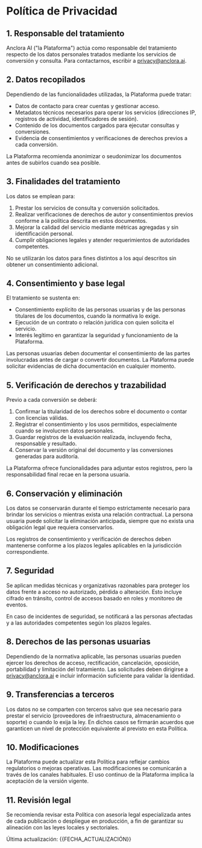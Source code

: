 # Política de Privacidad

## 1. Responsable del tratamiento
Anclora AI ("la Plataforma") actúa como responsable del tratamiento respecto de los datos personales tratados mediante los servicios de conversión y consulta. Para contactarnos, escribir a privacy@anclora.ai.

## 2. Datos recopilados
Dependiendo de las funcionalidades utilizadas, la Plataforma puede tratar:

- Datos de contacto para crear cuentas y gestionar acceso.
- Metadatos técnicos necesarios para operar los servicios (direcciones IP, registros de actividad, identificadores de sesión).
- Contenido de los documentos cargados para ejecutar consultas y conversiones.
- Evidencia de consentimientos y verificaciones de derechos previos a cada conversión.

La Plataforma recomienda anonimizar o seudonimizar los documentos antes de subirlos cuando sea posible.

## 3. Finalidades del tratamiento
Los datos se emplean para:

1. Prestar los servicios de consulta y conversión solicitados.
2. Realizar verificaciones de derechos de autor y consentimientos previos conforme a la política descrita en estos documentos.
3. Mejorar la calidad del servicio mediante métricas agregadas y sin identificación personal.
4. Cumplir obligaciones legales y atender requerimientos de autoridades competentes.

No se utilizarán los datos para fines distintos a los aquí descritos sin obtener un consentimiento adicional.

## 4. Consentimiento y base legal
El tratamiento se sustenta en:

- Consentimiento explícito de las personas usuarias y de las personas titulares de los documentos, cuando la normativa lo exige.
- Ejecución de un contrato o relación jurídica con quien solicita el servicio.
- Interés legítimo en garantizar la seguridad y funcionamiento de la Plataforma.

Las personas usuarias deben documentar el consentimiento de las partes involucradas antes de cargar o convertir documentos. La Plataforma puede solicitar evidencias de dicha documentación en cualquier momento.

## 5. Verificación de derechos y trazabilidad
Previo a cada conversión se deberá:

1. Confirmar la titularidad de los derechos sobre el documento o contar con licencias válidas.
2. Registrar el consentimiento y los usos permitidos, especialmente cuando se involucren datos personales.
3. Guardar registros de la evaluación realizada, incluyendo fecha, responsable y resultado.
4. Conservar la versión original del documento y las conversiones generadas para auditoría.

La Plataforma ofrece funcionalidades para adjuntar estos registros, pero la responsabilidad final recae en la persona usuaria.

## 6. Conservación y eliminación
Los datos se conservarán durante el tiempo estrictamente necesario para brindar los servicios o mientras exista una relación contractual. La persona usuaria puede solicitar la eliminación anticipada, siempre que no exista una obligación legal que requiera conservarlos.

Los registros de consentimiento y verificación de derechos deben mantenerse conforme a los plazos legales aplicables en la jurisdicción correspondiente.

## 7. Seguridad
Se aplican medidas técnicas y organizativas razonables para proteger los datos frente a acceso no autorizado, pérdida o alteración. Esto incluye cifrado en tránsito, control de accesos basado en roles y monitoreo de eventos.

En caso de incidentes de seguridad, se notificará a las personas afectadas y a las autoridades competentes según los plazos legales.

## 8. Derechos de las personas usuarias
Dependiendo de la normativa aplicable, las personas usuarias pueden ejercer los derechos de acceso, rectificación, cancelación, oposición, portabilidad y limitación del tratamiento. Las solicitudes deben dirigirse a privacy@anclora.ai e incluir información suficiente para validar la identidad.

## 9. Transferencias a terceros
Los datos no se comparten con terceros salvo que sea necesario para prestar el servicio (proveedores de infraestructura, almacenamiento o soporte) o cuando lo exija la ley. En dichos casos se firmarán acuerdos que garanticen un nivel de protección equivalente al previsto en esta Política.

## 10. Modificaciones
La Plataforma puede actualizar esta Política para reflejar cambios regulatorios o mejoras operativas. Las modificaciones se comunicarán a través de los canales habituales. El uso continuo de la Plataforma implica la aceptación de la versión vigente.

## 11. Revisión legal
Se recomienda revisar esta Política con asesoría legal especializada antes de cada publicación o despliegue en producción, a fin de garantizar su alineación con las leyes locales y sectoriales.

Última actualización: {{FECHA_ACTUALIZACIÓN}}
